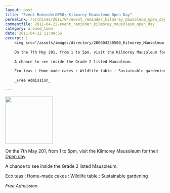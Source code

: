 ```yaml
---
layout: post
title: "Event Reminder&#58; Kilmorey Mausoleum Open Day"
permalink: /archives/2011/04/event_reminder_kilmorey_mausoleum_open_day.html
commentfile: 2011-04-22-event_reminder_kilmorey_mausoleum_open_day
category: around_town
date: 2011-04-22 11:04:56
excerpt: |
    <img src="/assets/images/directory/200604230500_Kilmorey_Mausoleum.jpg" width="150" height="150" class="photo right" />
    
    On the 7th May 201, from 1 to 5pm, visit the Kilmorey Mausoleum for their <a href="https://stmargarets.london/event/tour/200705142770.">Open day</a>
    
    A chance to see inside the Grade 2 listed Mausoleum.
    
    Eco teas : Home-made cakes : Wildlife table : Sustainable gardening
    
    _Free Admission_

---
```


<img src="/assets/images/directory/200604230500_Kilmorey_Mausoleum.jpg" width="150" height="150" class="photo right" />

On the 7th May 201, from 1 to 5pm, visit the Kilmorey Mausoleum for their [Open day](/event/tour/200705142770).

A chance to see inside the Grade 2 listed Mausoleum.

Eco teas : Home-made cakes : Wildlife table : Sustainable gardening

*Free Admission*
